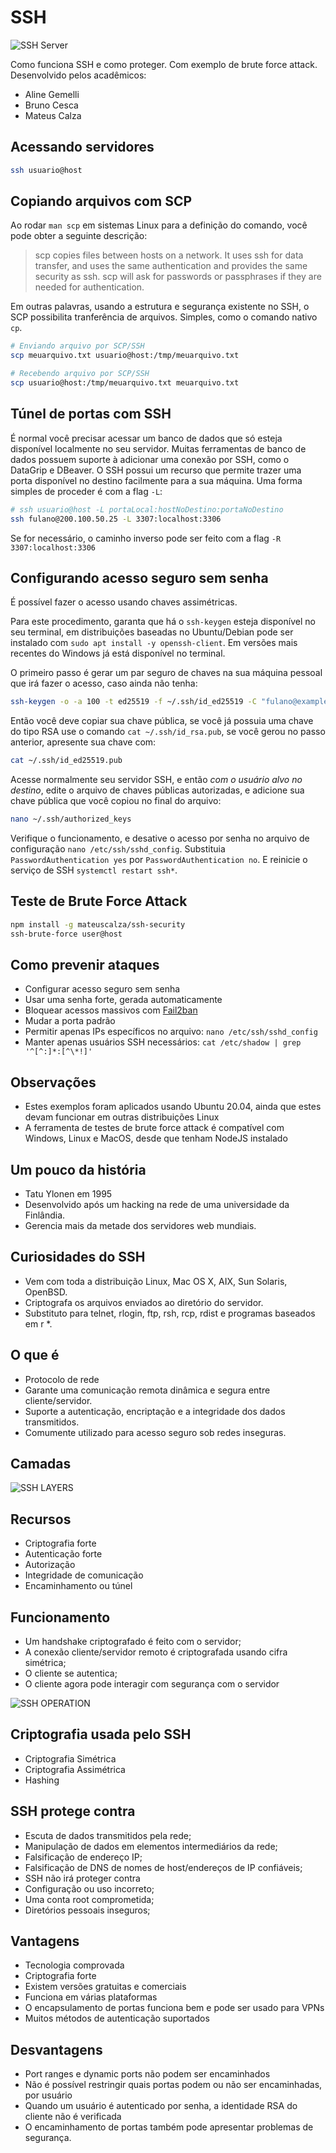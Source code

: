 # SSH

![SSH Server](/images/server.png)

Como funciona SSH e como proteger. Com exemplo de brute force attack.
Desenvolvido pelos acadêmicos:

 - Aline Gemelli
 - Bruno Cesca
 - Mateus Calza

## Acessando servidores

```bash
ssh usuario@host
```

## Copiando arquivos com SCP

Ao rodar `man scp` em sistemas Linux para a definição do comando, você pode obter a seguinte descrição:

> scp copies files between hosts on a network. It uses ssh for data transfer, and uses the same authentication and provides the same security as ssh. scp will ask for passwords or passphrases if they are needed for authentication.

Em outras palavras, usando a estrutura e segurança existente no SSH, o SCP possibilita tranferência de arquivos. Simples, como o comando nativo `cp`.

```bash
# Enviando arquivo por SCP/SSH
scp meuarquivo.txt usuario@host:/tmp/meuarquivo.txt

# Recebendo arquivo por SCP/SSH
scp usuario@host:/tmp/meuarquivo.txt meuarquivo.txt
```

## Túnel de portas com SSH

É normal você precisar acessar um banco de dados que só esteja disponível localmente no seu servidor. Muitas ferramentas de banco de dados possuem suporte à adicionar uma conexão por SSH, como o DataGrip e DBeaver. O SSH possui um recurso que permite trazer uma porta disponível no destino facilmente para a sua máquina. Uma forma simples de proceder é com a flag `-L`:

```bash
# ssh usuario@host -L portaLocal:hostNoDestino:portaNoDestino
ssh fulano@200.100.50.25 -L 3307:localhost:3306
```

Se for necessário, o caminho inverso pode ser feito com a flag `-R 3307:localhost:3306`

## Configurando acesso seguro sem senha

É possível fazer o acesso usando chaves assimétricas.

Para este procedimento, garanta que há o `ssh-keygen` esteja disponível no seu terminal, em distribuições baseadas no Ubuntu/Debian pode ser instalado com `sudo apt install -y openssh-client`. Em versões mais recentes do Windows já está disponível no terminal.

O primeiro passo é gerar um par seguro de chaves na sua máquina pessoal que irá fazer o acesso, caso ainda não tenha:

```bash
ssh-keygen -o -a 100 -t ed25519 -f ~/.ssh/id_ed25519 -C "fulano@example.com"
```

Então você deve copiar sua chave pública, se você já possuia uma chave do tipo RSA use o comando `cat ~/.ssh/id_rsa.pub`, se você gerou no passo anterior, apresente sua chave com:

```bash
cat ~/.ssh/id_ed25519.pub
```

Acesse normalmente seu servidor SSH, e então *com o usuário alvo no destino*, edite o arquivo de chaves públicas autorizadas, e adicione sua chave pública que você copiou no final do arquivo:

```bash
nano ~/.ssh/authorized_keys
```

Verifique o funcionamento, e desative o acesso por senha no arquivo de configuração `nano /etc/ssh/sshd_config`. Substituia `PasswordAuthentication yes` por `PasswordAuthentication no`. E reinicie o serviço de SSH `systemctl restart ssh*`.

## Teste de Brute Force Attack

```bash
npm install -g mateuscalza/ssh-security
ssh-brute-force user@host
```

## Como prevenir ataques

 - Configurar acesso seguro sem senha
 - Usar uma senha forte, gerada automaticamente
 - Bloquear acessos massivos com [Fail2ban](https://www.linode.com/docs/security/basics/using-fail2ban-to-secure-your-server-a-tutorial/)
 - Mudar a porta padrão
 - Permitir apenas IPs específicos no arquivo: `nano /etc/ssh/sshd_config`
 - Manter apenas usuários SSH necessários: `cat /etc/shadow | grep '^[^:]*:[^\*!]'`

## Observações

 - Estes exemplos foram aplicados usando Ubuntu 20.04, ainda que estes devam funcionar em outras distribuições Linux
 - A ferramenta de testes de brute force attack é compatível com Windows, Linux e MacOS, desde que tenham NodeJS instalado
 
## Um pouco da história 

- Tatu Ylonen em 1995
- Desenvolvido após um hacking na rede de uma universidade da Finlândia.
- Gerencia mais da metade dos servidores web mundiais.

## Curiosidades do SSH

- Vem com toda a distribuição Linux, Mac OS X, AIX, Sun Solaris, OpenBSD.
- Criptografa os arquivos enviados ao diretório do servidor.
- Substituto para telnet, rlogin, ftp, rsh, rcp, rdist e programas baseados em r *.

## O que é

- Protocolo de rede
- Garante uma comunicação remota dinâmica e segura entre cliente/servidor.
- Suporte a autenticação, encriptação e a integridade dos dados transmitidos.
- Comumente utilizado para acesso seguro sob redes inseguras.

## Camadas

![SSH LAYERS](/images/layers_ssh.png)

## Recursos
- Criptografia forte
- Autenticação forte
- Autorização
- Integridade de comunicação
- Encaminhamento ou túnel

## Funcionamento

- Um handshake criptografado é feito com o servidor;
- A conexão cliente/servidor remoto é criptografada usando cifra simétrica;
- O cliente se autentica;
- O cliente agora pode interagir com segurança com o servidor

![SSH OPERATION](/images/operation.png)

## Criptografia usada pelo SSH

- Criptografia Simétrica
- Criptografia Assimétrica
- Hashing


## SSH protege contra

- Escuta de dados transmitidos pela rede;
- Manipulação de dados em elementos intermediários da rede;
- Falsificação de endereço IP;
- Falsificação de DNS de nomes de host/endereços de IP confiáveis;
- SSH não irá proteger contra
- Configuração ou uso incorreto;
- Uma conta root comprometida;
- Diretórios pessoais inseguros;

## Vantagens

- Tecnologia comprovada
- Criptografia forte
- Existem versões gratuitas e comerciais
- Funciona em várias plataformas
- O encapsulamento de portas funciona bem e pode ser usado para VPNs
- Muitos métodos de autenticação suportados

## Desvantagens

- Port ranges e dynamic ports não podem ser encaminhados
- Não é possível restringir quais portas podem ou não ser encaminhadas, por usuário
- Quando um usuário é autenticado por senha, a identidade RSA do cliente não é verificada
- O encaminhamento de portas também pode apresentar problemas de segurança.
